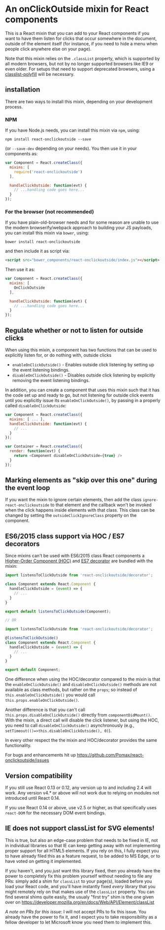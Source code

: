 # An onClickOutside mixin for React components

This is a React mixin that you can add to your React components if you want to have them listen for clicks that occur somewhere in the document, outside of the element itself (for instance, if you need to hide a menu when people click anywhere else on your page).

Note that this mixin relies on the `.classList` property, which is supported by all modern browsers, but not by no longer supported browsers like IE9 or even older. For setups that need to support deprecated browsers, using a [classlist-polyfill](https://github.com/eligrey/classList.js/) will be necessary.

## installation

There are two ways to install this mixin, depending on your development process.

### NPM

If you have Node.js needs, you can install this mixin via `npm`, using:

```
npm install react-onclickoutside --save
```

(or `--save-dev` depending on your needs). You then use it in your components as:

```javascript
var Component = React.createClass({
  mixins: [
    require('react-onclickoutside')
  ],

  handleClickOutside: function(evt) {
    // ...handling code goes here...
  }
});
```
### For the browser (not recommended)

If you have plain-old-browser needs and for some reason are unable to use the modern browserify/webpack approach to building your JS payloads, you can install this mixin via `bower`, using:

```
bower install react-onclickoutside
```

and then include it as script via:

```html
<script src="bower_components/react-onclickoutside/index.js"></script>
```

Then use it as:

```javascript
var Component = React.createClass({
  mixins: [
    OnClickOutside
  ],

  handleClickOutside: function(evt) {
    // ...handling code goes here...
  }
});
```

## Regulate whether or not to listen for outside clicks

When using this mixin, a component has two functions that can be used to explicitly listen for, or do nothing with, outside clicks

- `enableOnClickOutside()` - Enables outside click listening by setting up the event listening bindings.
- `disableOnClickOutside()` - Disables outside click listening by explicitly removing the event listening bindings.

In addition, you can create a component that uses this mixin such that it has the code set up and ready to go, but not listening for outside click events until you explicitly issue its `enableOnClickOutside()`, by passing in a properly called `disableOnClickOutside`:

```javascript
var Component = React.createClass({
  mixins: [ ... ],
  handleClickOutside: function(evt) {
    // ...
  }
});

var Container = React.createClass({
  render: function(evt) {
    return <Component disableOnClickOutside={true} />
  }
});
```

## Marking elements as "skip over this one" during the event loop

If you want the mixin to ignore certain elements, then add the class `ignore-react-onclickoutside` to that element and the callback won't be invoked when the click happens inside elements with that class. This class can be changed by setting the `outsideClickIgnoreClass` property on the component.

## ES6/2015 class support via HOC / ES7 decorators

Since mixins can't be used with ES6/2015 class React components a
[Higher-Order Component (HOC)](https://medium.com/@dan_abramov/mixins-are-dead-long-live-higher-order-components-94a0d2f9e750)
and [ES7 decorator](https://github.com/wycats/javascript-decorators) are bundled with the mixin:

```javascript
import listensToClickOutside from 'react-onclickoutside/decorator';

class Component extends React.Component {
  handleClickOutside = (event) => {
    // ...
  }
}

export default listensToClickOutside(Component);

// OR

import listensToClickOutside from 'react-onclickoutside/decorator';

@listensToClickOutside()
class Component extends React.Component {
  handleClickOutside = (event) => {
    // ...
  }
}

export default Component;
```

One difference when using the HOC/decorator compared to the mixin is that the `enableOnClickOutside()`
and `disableOnClickOutside()` methods are not available as class methods, but rather on the `props`;
so instead of `this.enableOnClickOutside()` you would call `this.props.enableOnClickOutside()`.

Another difference is that you can't call `this.props.disableOnClickOutside()` directly from `componentDidMount()`. With the mixin, a direct call will disable the click listener, but using the HOC, you need to call `disableOnClickOutside()` asynchronously (e.g., `setTimeout(()=>this.disableOnClickOutside(), 0)`).

In every other respect the the mixin and HOC/decorator provides the same functionality.

For bugs and enhancements hit up https://github.com/Pomax/react-onclickoutside/issues

## Version compatibility

If you still use React 0.13 or 0.12, any version up to and including 2.4 will work. Any version v4.* or above will not work due to relying on modules not introduced until React 0.14.

If you use React 0.14 or above, use v2.5 or higher, as that specifically uses `react-DOM` for the necessary DOM event bindings.


## IE does not support classList for SVG elements!

This is true, but also an edge-case problem that needs to be fixed in IE, not in individual libraries so that IE can keep getting away with not implementing proper support for all HTML5 elements. If you rely on this, I fully expect you to have already filed this as a feature request, to be added to MS Edge, or to have voted on getting it implemented.

If you haven't, and you *just* want this library fixed, then you already have the power to completely fix this problem yourself without needing to file any PRs: simply add a shim for `classList` to your page(s), loaded before you load your React code, and you'll have instantly fixed *every* library that you might remotely rely on that makes use of the `classList` property. You can find several shims quite easily, the usualy "first try" shim is the one given over on https://developer.mozilla.org/en/docs/Web/API/Element/classList

*A note on PRs for this issue*: I will not accept PRs to fix this issue. You already have the power to fix it, and I expect you to take responsibility as a fellow developer to let Microsoft know you need them to implement this.

